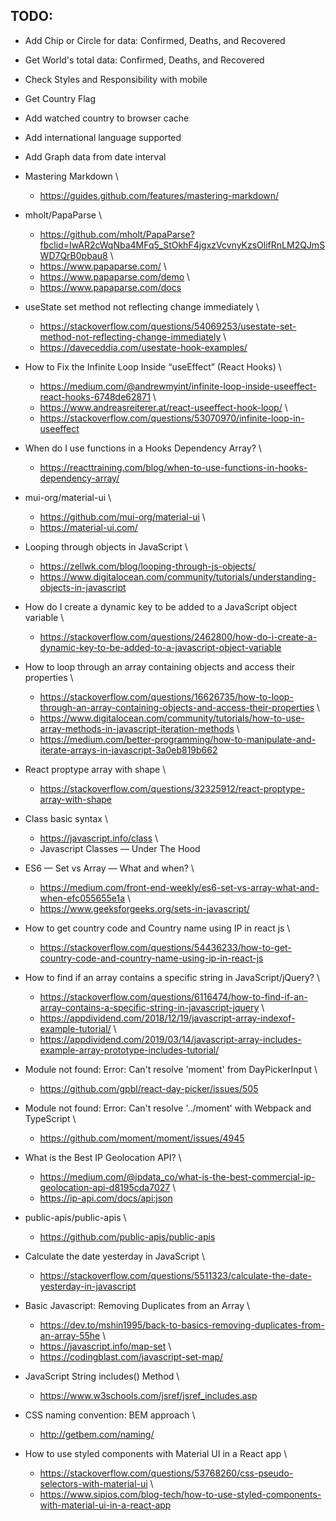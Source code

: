 TODO:
----
- Add Chip or Circle for data: Confirmed, Deaths, and Recovered
- Get World's total data: Confirmed, Deaths, and Recovered
- Check Styles and Responsibility with mobile
- Get Country Flag
- Add watched country to browser cache
- Add international language supported
- Add Graph data from date interval

- Mastering Markdown \
    - https://guides.github.com/features/mastering-markdown/

- mholt/PapaParse \
    - https://github.com/mholt/PapaParse?fbclid=IwAR2cWqNba4MFq5_StOkhF4jgxzVcvnyKzsOlifRnLM2QJmSWD7QrB0pbau8 \
    - https://www.papaparse.com/ \
    - https://www.papaparse.com/demo \
    - https://www.papaparse.com/docs

- useState set method not reflecting change immediately \
    - https://stackoverflow.com/questions/54069253/usestate-set-method-not-reflecting-change-immediately \
    - https://daveceddia.com/usestate-hook-examples/

- How to Fix the Infinite Loop Inside “useEffect” (React Hooks) \
    - https://medium.com/@andrewmyint/infinite-loop-inside-useeffect-react-hooks-6748de62871 \
    - https://www.andreasreiterer.at/react-useeffect-hook-loop/ \
    - https://stackoverflow.com/questions/53070970/infinite-loop-in-useeffect

- When do I use functions in a Hooks Dependency Array? \
    - https://reacttraining.com/blog/when-to-use-functions-in-hooks-dependency-array/

- mui-org/material-ui \
    - https://github.com/mui-org/material-ui \
    - https://material-ui.com/

- Looping through objects in JavaScript \
    - https://zellwk.com/blog/looping-through-js-objects/
    - https://www.digitalocean.com/community/tutorials/understanding-objects-in-javascript

- How do I create a dynamic key to be added to a JavaScript object variable \
    - https://stackoverflow.com/questions/2462800/how-do-i-create-a-dynamic-key-to-be-added-to-a-javascript-object-variable

- How to loop through an array containing objects and access their properties \
    - https://stackoverflow.com/questions/16626735/how-to-loop-through-an-array-containing-objects-and-access-their-properties \
    - https://www.digitalocean.com/community/tutorials/how-to-use-array-methods-in-javascript-iteration-methods \
    - https://medium.com/better-programming/how-to-manipulate-and-iterate-arrays-in-javascript-3a0eb819b662

- React proptype array with shape \
    - https://stackoverflow.com/questions/32325912/react-proptype-array-with-shape

- Class basic syntax \
    - https://javascript.info/class \
    - Javascript Classes — Under The Hood

- ES6 — Set vs Array — What and when? \
    - https://medium.com/front-end-weekly/es6-set-vs-array-what-and-when-efc055655e1a \
    - https://www.geeksforgeeks.org/sets-in-javascript/

- How to get country code and Country name using IP in react js \
    - https://stackoverflow.com/questions/54436233/how-to-get-country-code-and-country-name-using-ip-in-react-js

- How to find if an array contains a specific string in JavaScript/jQuery? \
    - https://stackoverflow.com/questions/6116474/how-to-find-if-an-array-contains-a-specific-string-in-javascript-jquery \
    - https://appdividend.com/2018/12/19/javascript-array-indexof-example-tutorial/ \
    - https://appdividend.com/2019/03/14/javascript-array-includes-example-array-prototype-includes-tutorial/

- Module not found: Error: Can't resolve 'moment' from DayPickerInput \
    - https://github.com/gpbl/react-day-picker/issues/505

- Module not found: Error: Can't resolve '../moment' with Webpack and TypeScript \
    - https://github.com/moment/moment/issues/4945

- What is the Best IP Geolocation API? \
    - https://medium.com/@ipdata_co/what-is-the-best-commercial-ip-geolocation-api-d8195cda7027 \
    - https://ip-api.com/docs/api:json

- public-apis/public-apis \
    - https://github.com/public-apis/public-apis

- Calculate the date yesterday in JavaScript \
    - https://stackoverflow.com/questions/5511323/calculate-the-date-yesterday-in-javascript


- Basic Javascript: Removing Duplicates from an Array \
    - https://dev.to/mshin1995/back-to-basics-removing-duplicates-from-an-array-55he \
    - https://javascript.info/map-set \
    - https://codingblast.com/javascript-set-map/

- JavaScript String includes() Method \
    - https://www.w3schools.com/jsref/jsref_includes.asp

- CSS naming convention: BEM approach \
    - http://getbem.com/naming/

- How to use styled components with Material UI in a React app \
    - https://stackoverflow.com/questions/53768260/css-pseudo-selectors-with-material-ui \
    - https://www.sipios.com/blog-tech/how-to-use-styled-components-with-material-ui-in-a-react-app